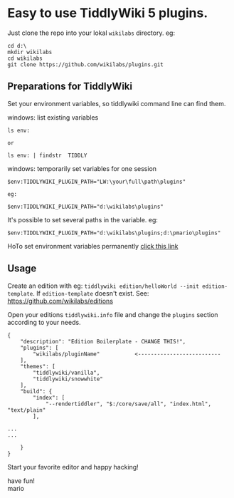 # Easy to use TiddlyWiki 5 plugins.

Just clone the repo into your lokal `wikilabs` directory. eg:

```
cd d:\
mkdir wikilabs
cd wikilabs
git clone https://github.com/wikilabs/plugins.git
```


## Preparations for TiddlyWiki

Set your environment variables, so tiddlywiki command line can find them.

windows: list existing variables


```
ls env:

or

ls env: | findstr  TIDDLY
```

windows: temporarily set variables for one session

```
$env:TIDDLYWIKI_PLUGIN_PATH="LW:\your\full\path\plugins"

eg:

$env:TIDDLYWIKI_PLUGIN_PATH="d:\wikilabs\plugins"
```

It's possible to set several paths in the variable. eg:

```
$env:TIDDLYWIKI_PLUGIN_PATH="d:\wikilabs\plugins;d:\pmario\plugins"
```

HoTo set environment variables permanently [click this link](https://www.google.at/search?q=set+environment+variables+windows10)


## Usage

Create an edition with eg: `tiddlywiki edition/helloWorld --init edition-template`. If `edition-template` doesn't exist. See: https://github.com/wikilabs/editions


Open your editions `tiddlywiki.info` file and change the `plugins` section according to your needs.

```
{
    "description": "Edition Boilerplate - CHANGE THIS!",
    "plugins": [
        "wikilabs/pluginName"           <--------------------------
    ],
    "themes": [
        "tiddlywiki/vanilla",
        "tiddlywiki/snowwhite"
    ],
    "build": {
        "index": [
            "--rendertiddler", "$:/core/save/all", "index.html", "text/plain"
        ],

...
...

    }
}
```

Start your favorite editor and happy hacking!

have fun!<br>
mario
